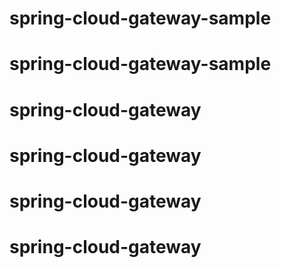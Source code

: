 # spring-cloud-gateway-sample
# spring-cloud-gateway-sample
# spring-cloud-gateway
# spring-cloud-gateway
# spring-cloud-gateway
# spring-cloud-gateway
